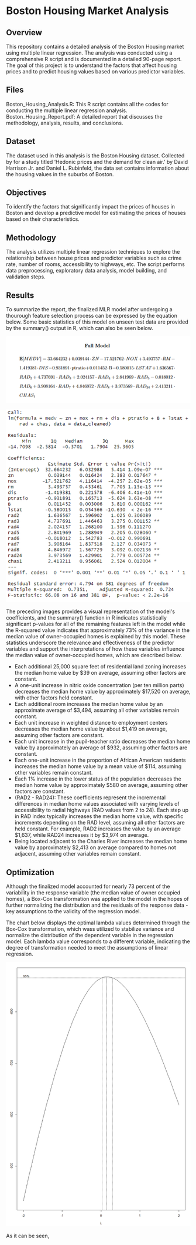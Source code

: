 # Boston Housing Market Analysis
## Overview
This repository contains a detailed analysis of the Boston Housing market using multiple linear regression. The analysis was conducted using a comprehensive R script and is documented in a detailed 90-page report. The goal of this project is to understand the factors that affect housing prices and to predict housing values based on various predictor variables.

## Files
Boston_Housing_Analysis.R: This R script contains all the codes for conducting the multiple linear regression analysis.
Boston_Housing_Report.pdf: A detailed report that discusses the methodology, analysis, results, and conclusions.

## Dataset
The dataset used in this analysis is the Boston Housing dataset. Collected by for a study titled ‘Hedonic prices and the demand for clean air.’ by David Harrison Jr. and Daniel L. Rubinfeld, the data set contains information about the housing values in the suburbs of Boston.

## Objectives
To identify the factors that significantly impact the prices of houses in Boston and develop a predictive model for estimating the prices of houses based on their characteristics.

## Methodology
The analysis utilizes multiple linear regression techniques to explore the relationship between house prices and predictor variables such as crime rate, number of rooms, accessibility to highways, etc. The script performs data preprocessing, exploratory data analysis, model building, and validation steps.

## Results
To summarize the report, the finalized MLR model after undergoing a thourough feature selection process can be expressed by the equation below. Some basic statistics of this model on unseen test data are provided by the summary() output in R, which can also be seen below.

![Finalized Model](images/FFM.PNG)

![Summary of Finalized Model](images/finalSum.png)

The preceding images provides a visual representation of the model's coefficients, and the summary() function in R indicates statistically significant p-values for all of the remaining features left in the model while the R-squared value indicates that approximately 73% of the variance in the median value of owner-occupied homes is explained by this model. These statistics underscore the relevance and effectiveness of the predictor variables and support the interpretations of how these variables influence the median value of owner-occupied homes, which are described below.

* Each additional 25,000 square feet of residential land zoning increases the median home value by $39 on average, assuming other factors are constant.
* A one-unit increase in nitric oxide concentration (per ten million parts) decreases the median home value by approximately $17,520 on average, with other factors held constant.
* Each additional room increases the median home value by an approximate average of $3,494, assuming all other variables remain constant.
* Each unit increase in weighted distance to employment centers decreases the median home value by about $1,419 on average, assuming other factors are constant.
* Each unit increase in the pupil-teacher ratio decreases the median home value by approximately an average of $932, assuming other factors are constant.
* Each one-unit increase in the proportion of African American residents increases the median home value by a mean value of $114, assuming other variables remain constant.
* Each 1% increase in the lower status of the population decreases the median home value by approximately $580 on average, assuming other factors are constant.
* (RAD2 - RAD24): These coefficients represent the incremental differences in median home values associated with varying levels of accessibility to radial highways (RAD values from 2 to 24). Each step up in RAD index typically increases the median home value, with specific increments depending on the RAD level, assuming all other factors are held constant. For example, RAD2 increases the value by an average $1,637, while RAD24 increases it by $3,974 on average.
* Being located adjacent to the Charles River increases the median home value by approximately $2,413 on average compared to homes not adjacent, assuming other variables remain constant.

## Optimization
Although the finalized model accounted for nearly 73 percent of the variability in the response variable (the median value of owner occupied homes), a Box-Cox transformation was applied to the model in the hopes of further normalizing the distribution and the residuals of the response data - key assumptions to the validity of the regression model.

The chart below displays the optimal lambda values determined through the Box-Cox transformation, which wass utilized to stabilize variance and normalize the distribution of the dependent variable in the regression model. Each lambda value corresponds to a different variable, indicating the degree of transformation needed to meet the assumptions of linear regression.

![Box-Cox transformation summary](images/optimalLambda.png)

As it can be seen, 
